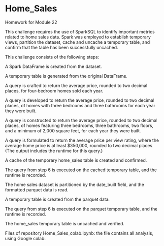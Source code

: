 # Home_Sales
Homework for Module 22


This challenge requires the use of SparkSQL to identify important metrics related to home sales data. Spark was employed to establish temporary views, partition the dataset, cache and uncache a temporary table, and confirm that the table has been successfully uncached.



This challenge consists of the following steps:

A Spark DataFrame is created from the dataset.

A temporary table is generated from the original DataFrame.

A query is crafted to return the average price, rounded to two decimal places, for four-bedroom homes sold each year.

A query is developed to return the average price, rounded to two decimal places, of homes with three bedrooms and three bathrooms for each year they were built.

A query is constructed to return the average price, rounded to two decimal places, of homes featuring three bedrooms, three bathrooms, two floors, and a minimum of 2,000 square feet, for each year they were built.

A query is formulated to return the average price per view rating, where the average home price is at least $350,000, rounded to two decimal places. (The output includes the runtime for this query.)

A cache of the temporary home_sales table is created and confirmed.

The query from step 6 is executed on the cached temporary table, and the runtime is recorded.

The home sales dataset is partitioned by the date_built field, and the formatted parquet data is read.

A temporary table is created from the parquet data.

The query from step 6 is executed on the parquet temporary table, and the runtime is recorded.

The home_sales temporary table is uncached and verified.


Files of repository
Home_Sales_colab.ipynb: the file contains all analysis, using Google colab.

